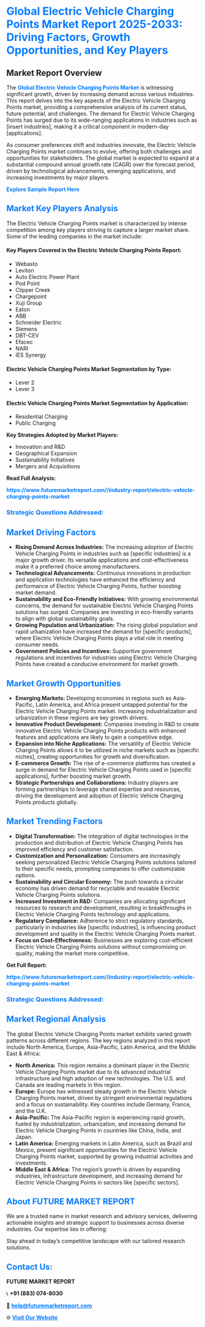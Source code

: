 <h1 style="color: #007BFF;">Global Electric Vehicle Charging Points Market Report 2025-2033: Driving Factors, Growth Opportunities, and Key Players</h1>

<section id="overview">
<h2>Market Report Overview</h2>
<p>The <a href="https://www.futuremarketreport.com//industry-report/electric-vehicle-charging-points-market" style="color: #007BFF; text-decoration: none;"><strong>Global Electric Vehicle Charging Points Market</strong></a> is witnessing significant growth, driven by increasing demand across various industries. This report delves into the key aspects of the Electric Vehicle Charging Points market, providing a comprehensive analysis of its current status, future potential, and challenges. The demand for Electric Vehicle Charging Points has surged due to its wide-ranging applications in industries such as [insert industries], making it a critical component in modern-day [applications].</p>
<p>As consumer preferences shift and industries innovate, the Electric Vehicle Charging Points market continues to evolve, offering both challenges and opportunities for stakeholders. The global market is expected to expand at a substantial compound annual growth rate (CAGR) over the forecast period, driven by technological advancements, emerging applications, and increasing investments by major players.</p>
</section>

<section id="overview">
<p><a href="https://www.futuremarketreport.com//request-sample/reportId=55013" style="color: #007BFF; text-decoration: none;"><strong>Explore Sample Report Here</strong></a></p>
</section>

<section id="key-players">
<h2 style="color: #007BFF;">Market Key Players Analysis</h2>
<p>The Electric Vehicle Charging Points market is characterized by intense competition among key players striving to capture a larger market share. Some of the leading companies in the market include:</p>
<h4>Key Players Covered in the Electric Vehicle Charging Points Report:</h4>
<ul><li>Webasto</li><li>Leviton</li><li>Auto Electric Power Plant</li><li>Pod Point</li><li>Clipper Creek</li><li>Chargepoint</li><li>Xuji Group</li><li>Eaton</li><li>ABB</li><li>Schneider Electric</li><li>Siemens</li><li>DBT-CEV</li><li>Efacec</li><li>NARI</li><li>IES Synergy</li></ul>
<h4>Electric Vehicle Charging Points Market Segmentation by Type:</h4>
<ul><li>Lever 2</li><li>Lever 3</li></ul>

<h4>Electric Vehicle Charging Points Market Segmentation by Application:</h4>
<ul><li>Residential Charging</li><li>Public Charging</li></ul>
<p><strong>Key Strategies Adopted by Market Players:</strong></p>
<ul>
<li>Innovation and R&D</li>
<li>Geographical Expansion</li>
<li>Sustainability Initiatives</li>
<li>Mergers and Acquisitions</li>
</ul>
</section>

<section>
<p><strong>Read Full Analysis: </strong></p><a href="https://www.futuremarketreport.com//industry-report/electric-vehicle-charging-points-market" style="color: #007BFF; text-decoration: none;"><strong>https://www.futuremarketreport.com//industry-report/electric-vehicle-charging-points-market</strong></a>
<h3 style="color: #007BFF;">Strategic Questions Addressed:</h3>
</section>

<section id="driving-factors">
<h2 style="color: #007BFF;">Market Driving Factors</h2>
<ul>
<li><strong>Rising Demand Across Industries:</strong> The increasing adoption of Electric Vehicle Charging Points in industries such as [specific industries] is a major growth driver. Its versatile applications and cost-effectiveness make it a preferred choice among manufacturers.</li>
<li><strong>Technological Advancements:</strong> Continuous innovations in production and application technologies have enhanced the efficiency and performance of Electric Vehicle Charging Points, further boosting market demand.</li>
<li><strong>Sustainability and Eco-Friendly Initiatives:</strong> With growing environmental concerns, the demand for sustainable Electric Vehicle Charging Points solutions has surged. Companies are investing in eco-friendly variants to align with global sustainability goals.</li>
<li><strong>Growing Population and Urbanization:</strong> The rising global population and rapid urbanization have increased the demand for [specific products], where Electric Vehicle Charging Points plays a vital role in meeting consumer needs.</li>
<li><strong>Government Policies and Incentives:</strong> Supportive government regulations and incentives for industries using Electric Vehicle Charging Points have created a conducive environment for market growth.</li>
</ul>
</section>

<section id="growth-opportunities">
<h2 style="color: #007BFF;">Market Growth Opportunities</h2>
<ul>
<li><strong>Emerging Markets:</strong> Developing economies in regions such as Asia-Pacific, Latin America, and Africa present untapped potential for the Electric Vehicle Charging Points market. Increasing industrialization and urbanization in these regions are key growth drivers.</li>
<li><strong>Innovative Product Development:</strong> Companies investing in R&D to create innovative Electric Vehicle Charging Points products with enhanced features and applications are likely to gain a competitive edge.</li>
<li><strong>Expansion into Niche Applications:</strong> The versatility of Electric Vehicle Charging Points allows it to be utilized in niche markets such as [specific niches], creating opportunities for growth and diversification.</li>
<li><strong>E-commerce Growth:</strong> The rise of e-commerce platforms has created a surge in demand for Electric Vehicle Charging Points used in [specific applications], further boosting market growth.</li>
<li><strong>Strategic Partnerships and Collaborations:</strong> Industry players are forming partnerships to leverage shared expertise and resources, driving the development and adoption of Electric Vehicle Charging Points products globally.</li>
</ul>
</section>

<section id="trending-factors">
<h2 style="color: #007BFF;">Market Trending Factors</h2>
<ul>
<li><strong>Digital Transformation:</strong> The integration of digital technologies in the production and distribution of Electric Vehicle Charging Points has improved efficiency and customer satisfaction.</li>
<li><strong>Customization and Personalization:</strong> Consumers are increasingly seeking personalized Electric Vehicle Charging Points solutions tailored to their specific needs, prompting companies to offer customizable options.</li>
<li><strong>Sustainability and Circular Economy:</strong> The push towards a circular economy has driven demand for recyclable and reusable Electric Vehicle Charging Points solutions.</li>
<li><strong>Increased Investment in R&D:</strong> Companies are allocating significant resources to research and development, resulting in breakthroughs in Electric Vehicle Charging Points technology and applications.</li>
<li><strong>Regulatory Compliance:</strong> Adherence to strict regulatory standards, particularly in industries like [specific industries], is influencing product development and quality in the Electric Vehicle Charging Points market.</li>
<li><strong>Focus on Cost-Effectiveness:</strong> Businesses are exploring cost-efficient Electric Vehicle Charging Points solutions without compromising on quality, making the market more competitive.</li>
</ul>
</section>

<section>
<p><strong>Get Full Report: </strong></p><a href="https://www.futuremarketreport.com//industry-report/electric-vehicle-charging-points-market" style="color: #007BFF; text-decoration: none;"><strong>https://www.futuremarketreport.com//industry-report/electric-vehicle-charging-points-market</strong></a>
<h3 style="color: #007BFF;">Strategic Questions Addressed:</h3>
</section>


<section id="regional-analysis">
<h2 style="color: #007BFF;">Market Regional Analysis</h2>
<p>The global Electric Vehicle Charging Points market exhibits varied growth patterns across different regions. The key regions analyzed in this report include North America, Europe, Asia-Pacific, Latin America, and the Middle East & Africa:</p>
<ul>
<li><strong>North America:</strong> This region remains a dominant player in the Electric Vehicle Charging Points market due to its advanced industrial infrastructure and high adoption of new technologies. The U.S. and Canada are leading markets in this region.</li>
<li><strong>Europe:</strong> Europe has witnessed steady growth in the Electric Vehicle Charging Points market, driven by stringent environmental regulations and a focus on sustainability. Key countries include Germany, France, and the U.K.</li>
<li><strong>Asia-Pacific:</strong> The Asia-Pacific region is experiencing rapid growth, fueled by industrialization, urbanization, and increasing demand for Electric Vehicle Charging Points in countries like China, India, and Japan.</li>
<li><strong>Latin America:</strong> Emerging markets in Latin America, such as Brazil and Mexico, present significant opportunities for the Electric Vehicle Charging Points market, supported by growing industrial activities and investments.</li>
<li><strong>Middle East & Africa:</strong> The region’s growth is driven by expanding industries, infrastructure development, and increasing demand for Electric Vehicle Charging Points in sectors like [specific sectors].</li>
</ul>
</section>

<footer>
<h2 style="color: #007BFF;">About FUTURE MARKET REPORT</h2>
<p>We are a trusted name in market research and advisory services, delivering actionable insights and strategic support to businesses across diverse industries. Our expertise lies in offering:</p>

<p>Stay ahead in today’s competitive landscape with our tailored research solutions.</p>

<h2 style="color: #007BFF;">Contact Us:</h2>
<p><strong>FUTURE MARKET REPORT</strong></p>
<p>📞 <strong>+91 (883) 074-8030</strong></p>
<p>📧 <strong><a href="mailto:help@futuremarketreport.com" style="color: #007BFF;">help@futuremarketreport.com</a></strong></p>
<p>🌐 <strong><a href="https://www.futuremarketreport.com/" style="color: #007BFF;">Visit Our Website</a></strong></p>
</footer>
